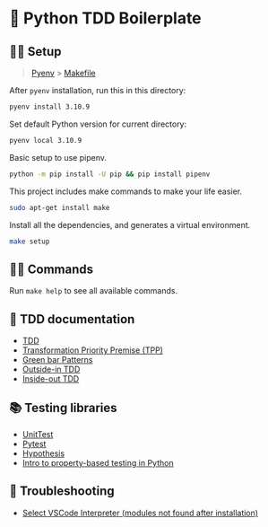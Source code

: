 # 🐍 Python TDD Boilerplate

## 🧑‍🏭 Setup

> [Pyenv](https://www.wolfremium.dev/blog/python-multiple-versions) >
> [Makefile](https://hernandis.me/2017/03/20/como-hacer-un-makefile.html)

After `pyenv` installation, run this in this directory:

```bash
pyenv install 3.10.9
```

Set default Python version for current directory:

```bash
pyenv local 3.10.9
```

Basic setup to use pipenv.

```bash
python -m pip install -U pip && pip install pipenv
```

This project includes make commands to make your life easier.

```bash
sudo apt-get install make
```

Install all the dependencies, and generates a virtual environment.

```bash
make setup
```

## 🧑‍💻 Commands

Run `make help` to see all available commands.

## 🎯 TDD documentation

- [TDD](./docs/tdd.md)
- [Transformation Priority Premise (TPP)](./docs/tpp.md)
- [Green bar Patterns](./docs/green-bar-patterns.md)
- [Outside-in TDD](./docs/outside-in-tdd.md)
- [Inside-out TDD](./docs/inside-out-tdd.md)

## 📚 Testing libraries

- [UnitTest](https://docs.python.org/3/library/unittest.html)
- [Pytest](https://docs.pytest.org/en/7.1.x/getting-started.html#get-started)
- [Hypothesis](https://hypothesis.readthedocs.io/en/latest/quickstart.html)
- [Intro to property-based testing in Python](https://www.freecodecamp.org/news/intro-to-property-based-testing-in-python-6321e0c2f8b/)

## 💩 Troubleshooting

- [Select VSCode Interpreter (modules not found after installation)](https://code.visualstudio.com/docs/python/environments#_select-and-activate-an-environment)
